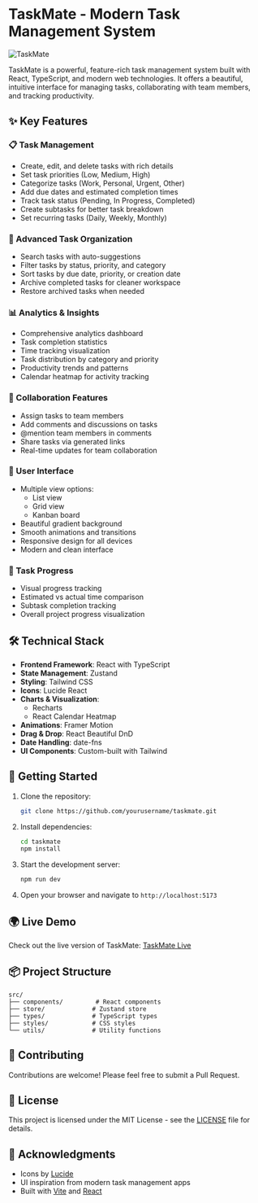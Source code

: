 # TaskMate - Modern Task Management System

![TaskMate](https://images.unsplash.com/photo-1484480974693-6ca0a78fb36b?auto=format&fit=crop&q=80&w=2072)

TaskMate is a powerful, feature-rich task management system built with React, TypeScript, and modern web technologies. It offers a beautiful, intuitive interface for managing tasks, collaborating with team members, and tracking productivity.

## ✨ Key Features

### 📋 Task Management
- Create, edit, and delete tasks with rich details
- Set task priorities (Low, Medium, High)
- Categorize tasks (Work, Personal, Urgent, Other)
- Add due dates and estimated completion times
- Track task status (Pending, In Progress, Completed)
- Create subtasks for better task breakdown
- Set recurring tasks (Daily, Weekly, Monthly)

### 🎯 Advanced Task Organization
- Search tasks with auto-suggestions
- Filter tasks by status, priority, and category
- Sort tasks by due date, priority, or creation date
- Archive completed tasks for cleaner workspace
- Restore archived tasks when needed

### 📊 Analytics & Insights
- Comprehensive analytics dashboard
- Task completion statistics
- Time tracking visualization
- Task distribution by category and priority
- Productivity trends and patterns
- Calendar heatmap for activity tracking

### 👥 Collaboration Features
- Assign tasks to team members
- Add comments and discussions on tasks
- @mention team members in comments
- Share tasks via generated links
- Real-time updates for team collaboration

### 📱 User Interface
- Multiple view options:
  - List view
  - Grid view
  - Kanban board
- Beautiful gradient background
- Smooth animations and transitions
- Responsive design for all devices
- Modern and clean interface

### 🔄 Task Progress
- Visual progress tracking
- Estimated vs actual time comparison
- Subtask completion tracking
- Overall project progress visualization

## 🛠️ Technical Stack

- **Frontend Framework**: React with TypeScript
- **State Management**: Zustand
- **Styling**: Tailwind CSS
- **Icons**: Lucide React
- **Charts & Visualization**:
  - Recharts
  - React Calendar Heatmap
- **Animations**: Framer Motion
- **Drag & Drop**: React Beautiful DnD
- **Date Handling**: date-fns
- **UI Components**: Custom-built with Tailwind

## 🚀 Getting Started

1. Clone the repository:
   ```bash
   git clone https://github.com/yourusername/taskmate.git
   ```

2. Install dependencies:
   ```bash
   cd taskmate
   npm install
   ```

3. Start the development server:
   ```bash
   npm run dev
   ```

4. Open your browser and navigate to `http://localhost:5173`

## 🌍 Live Demo

Check out the live version of TaskMate: [TaskMate Live](https://taskmate-partha.netlify.app/)

## 📦 Project Structure

```
src/
├── components/         # React components
├── store/             # Zustand store
├── types/             # TypeScript types
├── styles/            # CSS styles
└── utils/             # Utility functions
```

## 🤝 Contributing

Contributions are welcome! Please feel free to submit a Pull Request.

## 📄 License

This project is licensed under the MIT License - see the [LICENSE](LICENSE) file for details.

## 🙏 Acknowledgments

- Icons by [Lucide](https://lucide.dev)
- UI inspiration from modern task management apps
- Built with [Vite](https://vitejs.dev) and [React](https://reactjs.org)
